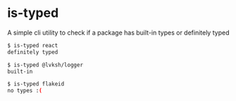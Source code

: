 # is-typed

A simple cli utility to check if a package has built-in types or definitely typed

```bash
$ is-typed react
definitely typed
```

```bash
$ is-typed @lvksh/logger
built-in
```

```bash
$ is-typed flakeid
no types :(
```